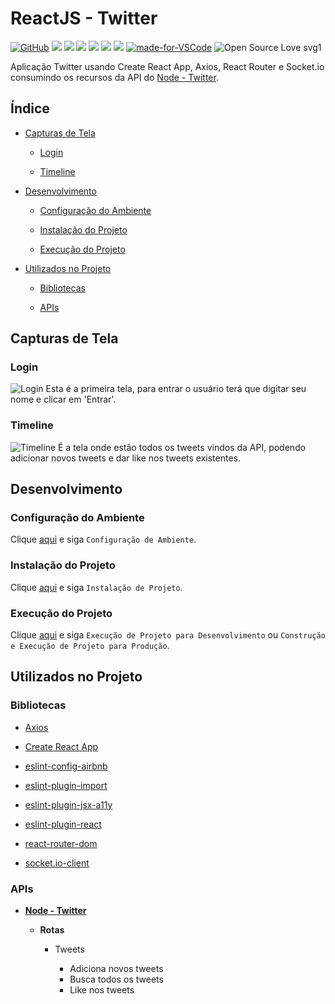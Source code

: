 # ReactJS - Twitter

[![GitHub](https://img.shields.io/github/license/mashape/apistatus.svg)](https://github.com/osvaldokalvaitir/reactjs-twitter/blob/master/LICENSE)
![](https://img.shields.io/github/package-json/v/osvaldokalvaitir/reactjs-twitter.svg)
![](https://img.shields.io/github/last-commit/osvaldokalvaitir/reactjs-twitter.svg?color=red)
![](https://img.shields.io/github/languages/top/osvaldokalvaitir/reactjs-twitter.svg?color=yellow)
![](https://img.shields.io/github/languages/count/osvaldokalvaitir/reactjs-twitter.svg?color=lightgrey)
![](https://img.shields.io/github/languages/code-size/osvaldokalvaitir/reactjs-twitter.svg)
![](https://img.shields.io/github/repo-size/osvaldokalvaitir/reactjs-twitter.svg?color=blueviolet)
[![made-for-VSCode](https://img.shields.io/badge/Made%20for-VSCode-1f425f.svg)](https://code.visualstudio.com/)
![Open Source Love svg1](https://badges.frapsoft.com/os/v1/open-source.svg?v=103)

Aplicação Twitter usando Create React App, Axios, React Router e Socket.io consumindo os recursos da API do [Node - Twitter](https://github.com/osvaldokalvaitir/node-twitter).

## Índice

- [Capturas de Tela](#capturas-de-tela)

  - [Login](#login)

  - [Timeline](#timeline)

- [Desenvolvimento](#desenvolvimento)

  - [Configuração do Ambiente](#configuração-do-ambiente)

  - [Instalação do Projeto](#instalação-do-projeto)

  - [Execução do Projeto](#execução-do-projeto)

- [Utilizados no Projeto](#utilizados-no-projeto)

  - [Bibliotecas](#bibliotecas)

  - [APIs](#apis)

## Capturas de Tela

### Login

![Login](/.github/assets/login.png)
Esta é a primeira tela, para entrar o usuário terá que digitar seu nome e clicar em 'Entrar'.

### Timeline

![Timeline](/.github/assets/timeline.png)
É a tela onde estão todos os tweets vindos da API, podendo adicionar novos tweets e dar like nos tweets existentes.

## Desenvolvimento

### Configuração do Ambiente

Clique [aqui](https://github.com/osvaldokalvaitir/projects-settings/blob/master/README.md) e siga `Configuração de Ambiente`.

### Instalação do Projeto

Clique [aqui](https://github.com/osvaldokalvaitir/projects-settings/blob/master/nodejs/nodejs.md) e siga `Instalação de Projeto`.

### Execução do Projeto

Clique [aqui](https://github.com/osvaldokalvaitir/projects-settings/blob/master/nodejs/libs/create-react-app.md) e siga `Execução de Projeto para Desenvolvimento` ou `Construção e Execução de Projeto para Produção`.

## Utilizados no Projeto

### Bibliotecas

- [Axios](https://github.com/osvaldokalvaitir/projects-settings/blob/master/nodejs/libs/axios.md)

- [Create React App](https://github.com/osvaldokalvaitir/projects-settings/blob/master/nodejs/libs/create-react-app.md)

- [eslint-config-airbnb](https://github.com/osvaldokalvaitir/projects-settings/blob/master/nodejs/libs/eslint-config-airbnb.md)

- [eslint-plugin-import](https://github.com/osvaldokalvaitir/projects-settings/blob/master/nodejs/libs/eslint-plugin-import.md)

- [eslint-plugin-jsx-a11y](https://github.com/osvaldokalvaitir/projects-settings/blob/master/nodejs/libs/eslint-plugin-jsx-a11y.md)

- [eslint-plugin-react](https://github.com/osvaldokalvaitir/projects-settings/blob/master/nodejs/libs/eslint-plugin-react.md)

- [react-router-dom](https://github.com/osvaldokalvaitir/projects-settings/blob/master/nodejs/libs/react-router-dom.md)

- [socket.io-client](https://github.com/osvaldokalvaitir/projects-settings/blob/master/nodejs/libs/socketio-client.md)

### APIs

- **[Node - Twitter](https://github.com/osvaldokalvaitir/node-twitter)**

  - **Rotas**

    - Tweets

      - Adiciona novos tweets
      - Busca todos os tweets
      - Like nos tweets
